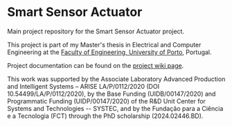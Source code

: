 # Smart Sensor Actuator

Main project repository for the Smart Sensor Actuator project.

This project is part of my Master's thesis in Electrical and Computer Engineering at the [Faculty of Engineering, University of Porto](https://www.up.pt/feup/en/), Portugal.

Project documentation can be found on the [project wiki page](https://github.com/dvalnn/SmartSensorActuator/wiki).

This work was supported by the Associate Laboratory Advanced Production and Intelligent Systems – ARISE LA/P/0112/2020 (DOI 10.54499/LA/P/0112/2020), by the Base Funding (UIDB/00147/2020) and Programmatic Funding (UIDP/00147/2020) of the R\&D Unit Center for Systems and Technologies -- SYSTEC, and by the Fundação para a Ciência e a Tecnologia (FCT) through the PhD scholarship (2024.02446.BD).

